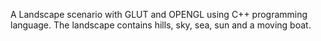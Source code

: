 A Landscape scenario with GLUT and OPENGL using C++ programming language. The landscape contains hills, sky, sea, sun and a moving boat.
